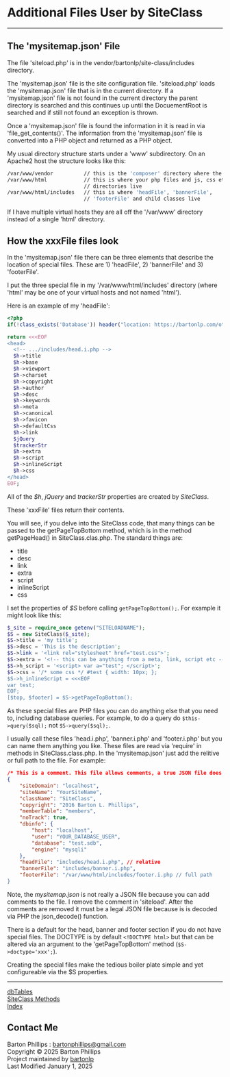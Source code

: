 # Additional Files User by SiteClass

---

## The 'mysitemap.json' File

The file 'siteload.php' is in the vendor/bartonlp/site-class/includes directory.

The 'mysitemap.json' file is the site configuration file. 'siteload.php' loads the 'mysitemap.json' file that is in the current directory.
If a 'mysitemap.json' file is not found in the current directory the parent directory is searched
and this continues up until the DocuementRoot is searched and if still not found an exception is thrown.

Once a 'mysitemap.json' file is found the information in it is read in via 'file_get_contents()'.
The information from the 'mysitemap.json' file is converted into a PHP object and returned as a PHP object.

My usual directory structure starts under a 'www' subdirectory. On an Apache2 host the structure looks like this:

```bash
/var/www/vendor          // this is the 'composer' directory where the 'bartonlp/site-class' resides
/var/www/html            // this is where your php files and js, css etc. 
                         // directories live
/var/www/html/includes   // this is where 'headFile', 'bannerFile', 
                         // 'footerFile' and child classes live
```

If I have multiple virtual hosts they are all off the '/var/www' directory instead of a single 'html' directory.

## How the xxxFile files look

In the 'mysitemap.json' file there can be three elements that describe the location of special files.
These are 1) 'headFile', 2) 'bannerFile' and 3) 'footerFile'.

I put the three special file in my '/var/www/html/includes' directory (where 'html' may be one of your virtual hosts
and not named 'html'). 

Here is an example of my 'headFile':

```php
<?php
if(!class_exists('Database')) header("location: https://bartonlp.com/otherpages/NotAuthorized.php");

return <<<EOF
<head>
  <!-- .../includes/head.i.php -->
  $h->title
  $h->base
  $h->viewport
  $h->charset
  $h->copyright
  $h->author
  $h->desc
  $h->keywords
  $h->meta
  $h->canonical
  $h->favicon
  $h->defaultCss
  $h->link
  $jQuery
  $trackerStr
  $h->extra
  $h->script
  $h->inlineScript
  $h->css
</head>
EOF;
```

All of the *$h*, *jQuery* and *trackerStr* properties are created by _SiteClass_.

These 'xxxFile' files return their contents. 

You will see, if you delve into the SiteClass code, that many things can be passed to the getPageTopBottom method,
which is in the method getPageHead() in SiteClass.clas.php. The standard things are:

* title
* desc
* link
* extra
* script
* inlineScript
* css

I set the properties of *$S* before calling `getPageTopBottom();`.
For example it might look like this:

```php
$_site = require_once getenv("SITELOADNAME");
$S = new SiteClass($_site);
$S->title = 'my title';
$S->desc = 'This is the description';
$S->link = '<link rel="stylesheet" href="test.css">';
$S->extra = '<!-- this can be anything from a meta, link, script etc -->';
$S->h_script = '<script> var a="test"; </script>';
$S->css = '/* some css */ #test { width: 10px; };
$S->h_inlineScript = <<<EOF
var test;
EOF;
[$top, $footer] = $S->getPageTopBottom();
```

As these special files are PHP files you can do anything else that you need to, including database queries.
For example, to do a query do `$this->query($sql);` not `$S->query($sql);`.   

I usually call these files 'head.i.php', 'banner.i.php' and 'footer.i.php' but you can name them anything you like.
These files are read via 'require' in methods in SiteClass.class.php.
In the 'mysitemap.json' just add the relitive or full path to the file. For example:

```json
/* This is a comment. This file allows comments, a true JSON file does not */
{
    "siteDomain": "localhost",
    "siteName": "YourSiteName",
    "className": "SiteClass",
    "copyright": "2016 Barton L. Phillips",
    "memberTable": "members",
    "noTrack": true,
    "dbinfo": {
        "host": "localhost",
        "user": "YOUR_DATABASE_USER",
        "database": "test.sdb",
        "engine": "mysqli"
    },
    "headFile": "includes/head.i.php", // relative
    "bannerFile": "includes/banner.i.php", 
    "footerFile": "/var/www/html/includes/footer.i.php // full path
}
```

Note, the *mysitemap.json* is not really a JSON file because you can add comments to the file. I remove the comment in 'siteload'.
After the comments are removed it must be a legal JSON file because is is decoded via PHP the json_decode() function.

There is a default for the head, banner and footer section if you do not have special files.
The DOCTYPE is by default `<!DOCTYPE html>` but that can be altered via an argument to the 'getPageTopBottom' method (`$S->doctype='xxx';`).

Creating the special files make the tedious boiler plate simple and yet configureable via the $S properties.

---

[dbTables](dbTables.html)  
[SiteClass Methods](siteclass.html)  
[Index](index.html)

## Contact Me

Barton Phillips : [bartonphillips@gmail.com](mailto://bartonphillips@gmail.com)  
Copyright &copy; 2025 Barton Phillips  
Project maintained by [bartonlp](https://github.com/bartonlp)   
Last Modified January 1, 2025
